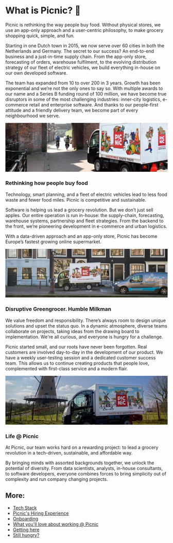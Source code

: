 # What is Picnic? 🚚

Picnic is rethinking the way people buy food. Without physical stores, we use an app-only approach and a user-centric philosophy, to make grocery shopping quick, simple, and fun.

Starting in one Dutch town in 2015, we now serve over 60 cities in both the Netherlands and Germany. The secret to our success? An end-to-end business and a just-in-time supply chain. From the app-only store, forecasting of orders, warehouse fulfilment, to the evolving distribution strategy of our fleet of electric vehicles, we build everything in-house on our own developed software.

The team has expanded from 10 to over 200 in 3 years. Growth has been exponential and we’re not the only ones to say so. With multiple awards to our name and a Series B funding round of 100 million, we have become true disruptors in some of the most challenging industries: inner-city logistics, e-commerce retail and enterprise software. And thanks to our people-first attitude and a friendly delivery team, we become part of every neighbourhood we serve.

![EPV Amersfoort](images/epv_amersfoort.jpg)

### Rethinking how people buy food

Technology, smart planning, and a fleet of electric vehicles lead to less food waste and fewer food miles. Picnic is competitive and sustainable.

Software is helping us lead a grocery revolution. But we don’t just sell apples. Our entire operation is run in-house: the supply-chain, forecasting, warehouse systems, partnership and fleet strategies. From the backend to the front, we’re pioneering development in e-commerce and urban logistics.

With a data-driven approach and an app-only store, Picnic has become Europe’s fastest growing online supermarket.

![EPV Canal](images/epv_canal.jpg)

### Disruptive Greengrocer. Humble Milkman

We value freedom and responsibility. There’s always room to design unique solutions and upset the status quo. In a dynamic atmosphere, diverse teams collaborate on projects, taking ideas from the drawing board to implementation. We're all curious, and everyone is hungry for a challenge.

Picnic started small, and our roots have never been forgotten. Real customers are involved day-to-day in the development of our product. We have a weekly user-testing session and a dedicated customer success team. This allows us to continue creating products that people love, complemented with first-class service and a modern flair.

![EPV Windmill](images/epv_windmill.jpg)

### Life @ Picnic

At Picnic, our team works hard on a rewarding project: to lead a grocery revolution in a tech-driven, sustainable, and affordable way.

By bringing minds with assorted backgrounds together, we unlock the potential of diversity. From data scientists, analysts, in-house consultants, to software developers, everyone combines forces to bring simplicity out of complexity and run company changing projects.

## More:

- [Tech Stack](Tech_Stack.md)
- [Picnic's Hiring Experience](Hiring_Process.md)
- [Onboarding](onboarding.md)
- [What you'll love about working @ Picnic](What_love_Picnic.md)
- [Getting here](map.md)
- [Still hungry?](hungry.md)
